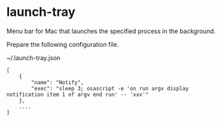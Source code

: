 # launch-tray

Menu bar for Mac that launches the specified process in the background.

Prepare the following configuration file.

~/.launch-tray.json

```
[
    {
        "name": "Notify",
        "exec": "sleep 3; osascript -e 'on run argv display notification item 1 of argv end run' -- 'xxx'"
    },
    ....
]
```
